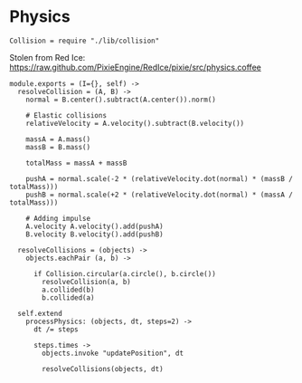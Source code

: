 Physics
=======

    Collision = require "./lib/collision"

Stolen from Red Ice: https://raw.github.com/PixieEngine/RedIce/pixie/src/physics.coffee

    module.exports = (I={}, self) ->
      resolveCollision = (A, B) ->
        normal = B.center().subtract(A.center()).norm()
    
        # Elastic collisions
        relativeVelocity = A.velocity().subtract(B.velocity())
    
        massA = A.mass()
        massB = B.mass()
    
        totalMass = massA + massB
    
        pushA = normal.scale(-2 * (relativeVelocity.dot(normal) * (massB / totalMass)))
        pushB = normal.scale(+2 * (relativeVelocity.dot(normal) * (massA / totalMass)))
    
        # Adding impulse
        A.velocity A.velocity().add(pushA)
        B.velocity B.velocity().add(pushB)

      resolveCollisions = (objects) ->
        objects.eachPair (a, b) ->

          if Collision.circular(a.circle(), b.circle())
            resolveCollision(a, b)
            a.collided(b)
            b.collided(a)

      self.extend
        processPhysics: (objects, dt, steps=2) ->  
          dt /= steps
  
          steps.times ->
            objects.invoke "updatePosition", dt
      
            resolveCollisions(objects, dt)
